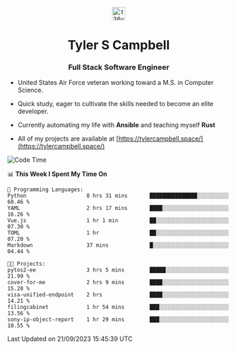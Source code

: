<p align="center">
<a href="https://www.linkedin.com/in/t36campbell" target="blank"><img align="center" src="https://ik.imagekit.io/t36campbell/Portfolio/linkedin.png.original_m8bbGgPh6.png" alt="t36campbell" height="30" width="30" /></a>
</p>
<h1 align="center">Tyler S Campbell</h1>
<h3 align="center">Full Stack Software Engineer</h3>

* United States Air Force veteran working toward a M.S. in Computer Science.

* Quick study, eager to cultivate the skills needed to become an elite developer.

* Currently automating my life with **Ansible** and teaching myself **Rust**

* All of my projects are available at [https://tylercampbell.space/](https://tylercampbell.space/)

<!--START_SECTION:waka-->
![Code Time](http://img.shields.io/badge/Code%20Time-2%2C829%20hrs%2012%20mins-blue)

📊 **This Week I Spent My Time On** 

```text
💬 Programming Languages: 
Python                   8 hrs 31 mins       ███████████████░░░░░░░░░░   60.46 % 
YAML                     2 hrs 17 mins       ████░░░░░░░░░░░░░░░░░░░░░   16.26 % 
Vue.js                   1 hr 1 min          ██░░░░░░░░░░░░░░░░░░░░░░░   07.30 % 
TOML                     1 hr                ██░░░░░░░░░░░░░░░░░░░░░░░   07.20 % 
Markdown                 37 mins             █░░░░░░░░░░░░░░░░░░░░░░░░   04.44 % 

🐱‍💻 Projects: 
pytos2-ee                3 hrs 5 mins        █████░░░░░░░░░░░░░░░░░░░░   21.99 % 
cover-for-me             2 hrs 9 mins        ████░░░░░░░░░░░░░░░░░░░░░   15.28 % 
visa-unified-endpoint    2 hrs               ████░░░░░░░░░░░░░░░░░░░░░   14.21 % 
filingcabinet            1 hr 54 mins        ███░░░░░░░░░░░░░░░░░░░░░░   13.56 % 
sony-ip-object-report    1 hr 29 mins        ███░░░░░░░░░░░░░░░░░░░░░░   10.55 % 
```


 Last Updated on 21/09/2023 15:45:39 UTC
<!--END_SECTION:waka-->

